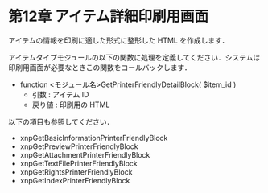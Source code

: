 # 第12章 アイテム詳細印刷用画面

アイテムの情報を印刷に適した形式に整形した HTML を作成します．

アイテムタイプモジュールの以下の関数に処理を定義してください．システムは印刷用画面が必要なときこの関数をコールバックします．

* function &lt;モジュール名&gt;GetPrinterFriendlyDetailBlock\( $item\_id \)
  * 引数 : アイテム ID
  * 戻り値 : 印刷用の HTML

以下の項目も参照してください．

* xnpGetBasicInformationPrinterFriendlyBlock
* xnpGetPreviewPrinterFriendlyBlock
* xnpGetAttachmentPrinterFriendlyBlock
* xnpGetTextFilePrinterFriendlyBlock
* xnpGetRightsPrinterFriendlyBlock
* xnpGetIndexPrinterFriendlyBlock

